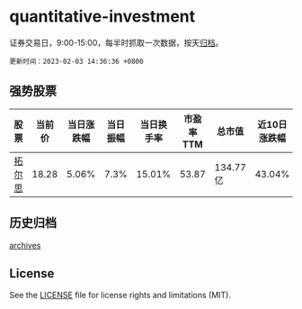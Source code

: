 # quantitative-investment

证券交易日，9:00-15:00，每半时抓取一次数据，按天[归档](archives)。

`更新时间：2023-02-03 14:36:36 +0800`

## 强势股票

|股票|当前价|当日涨跌幅|当日振幅|当日换手率|市盈率TTM|总市值|近10日涨跌幅|
|----|----|----|----|----|----|----|----|
|[拓尔思](https://xueqiu.com/S/SZ300229)|18.28|5.06%|7.3%|15.01%|53.87|134.77亿|43.04%|

## 历史归档

[archives](archives)

## License

See the [LICENSE](LICENSE) file for license rights and limitations (MIT).